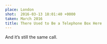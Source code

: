 ```yaml
---
place: London
shot:  2016-03-13 18:01:40 +0000
taken: March 2016
title: There Used to Be a Telephone Box Here
---
```


And it’s still the same call.
